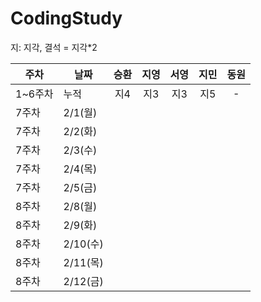 # CodingStudy
지: 지각, 
결석 = 지각*2

|주차|날짜|승환|지영|서영|지민|동원|
|--------|--------|:-------:|:-------:|:-------:|:-------:|:-------:|
|1~6주차|누적|지4|지3|지3|지5|-|
|7주차|2/1(월)||||||
|7주차|2/2(화)||||||
|7주차|2/3(수)||||||
|7주차|2/4(목)||||||
|7주차|2/5(금)||||||
|8주차|2/8(월)||||||
|8주차|2/9(화)||||||
|8주차|2/10(수)||||||
|8주차|2/11(목)||||||
|8주차|2/12(금)||||||
